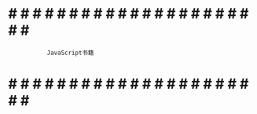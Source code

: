 # # # # # # # # # # # # # # # # # # # # # # # # 
               JavaScript书籍   
# # # # # # # # # # # # # # # # # # # # # # # #


